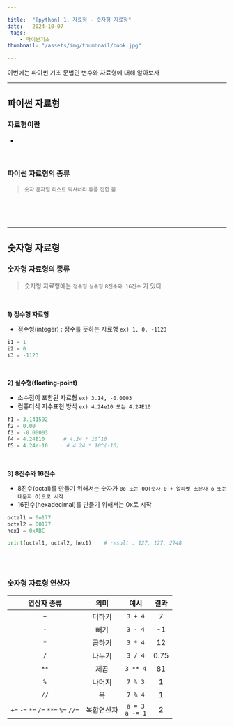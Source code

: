 ```yaml
---

title:  "[python] 1. 자료형 - 숫자형 자료형"
date:   2024-10-07
 tags:
    - 파이썬기초
thumbnail: "/assets/img/thumbnail/book.jpg"

---
```

이번에는 파이썬 기초 문법인 변수와 자료형에 대해 알아보자 



---
## **파이썬 자료형**

### **자료형이란**
* 

<br>

### **파이썬 자료형의 종류**     
> `숫자` `문자열` `리스트` `딕셔너리` `튜플` `집합` `불`


<br>
<br>
<br>

---



## **숫자형 자료형**
### **숫자형 자료형의 종류**
> 숫자형 자료형에는 `정수형` `실수형` `8진수와 16진수` 가 있다
<br>

**1) 정수형 자료형**     
* 정수형(integer) : 정수를 뜻하는 자료형  `ex) 1, 0, -1123`
```py
i1 = 1
i2 = 0
i3 = -1123
```


<br>

**2) 실수형(floating-point)**
* 소수점이 포함된 자료형  `ex) 3.14, -0.0003`
* 컴퓨터식 지수표현 방식  `ex) 4.24e10 또는 4.24E10`
```py
f1 = 3.141592
f2 = 0.00
f3 = -0.00003
f4 = 4.24E10      # 4.24 * 10^10
f5 = 4.24e-10      # 4.24 * 10^(-10)
```

<br>

**3) 8진수와 16진수**
* 8진수(octal)를 만들기 위해서는 숫자가 `0o 또는 0O(숫자 0 + 알파벳 소문자 o 또는 대문자 O)으로 시작`
* 16진수(hexadecimal)를 만들기 위해서는 0x로 시작


```py
octal1 = 0o177
octal2 = 0O177
hex1 = 0xABC

print(octal1, octal2, hex1)    # result : 127, 127, 2748
```

<br>
<br>

### **숫자형 자료형 연산자**

|연산자 종류|의미|예시|결과|
|:---:|:---:|:---:|:---:|
|`+`|더하기|`3 + 4`|7|
|`-`|빼기|`3 - 4`|-1|
|`*`|곱하기|`3 * 4`|12|
|`/`|나누기|`3 / 4`|0.75|
|`**`|제곱|`3 ** 4`|81|
|`%`|나머지|`7 % 3`|1|
|`//`|목|`7 % 4`|1|
|`+=` `-=` `*=` `/=` `**=` `%=` `//=`|복합연산자|`a = 3` <br> `a -= 1`|2|

<br>
<br>
<br>





